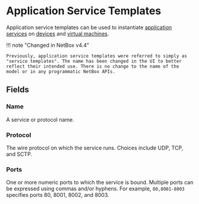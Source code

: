 # Application Service Templates

Application service templates can be used to instantiate [application services](./service.md) on [devices](../dcim/device.md) and [virtual machines](../virtualization/virtualmachine.md).

!!! note "Changed in NetBox v4.4"

    Previously, application service templates were referred to simply as "service templates". The name has been changed in the UI to better reflect their intended use. There is no change to the name of the model or in any programmatic NetBox APIs.

## Fields

### Name

A service or protocol name.

### Protocol

The wire protocol on which the service runs. Choices include UDP, TCP, and SCTP.

### Ports

One or more numeric ports to which the service is bound. Multiple ports can be expressed using commas and/or hyphens. For example, `80,8001-8003` specifies ports 80, 8001, 8002, and 8003.
